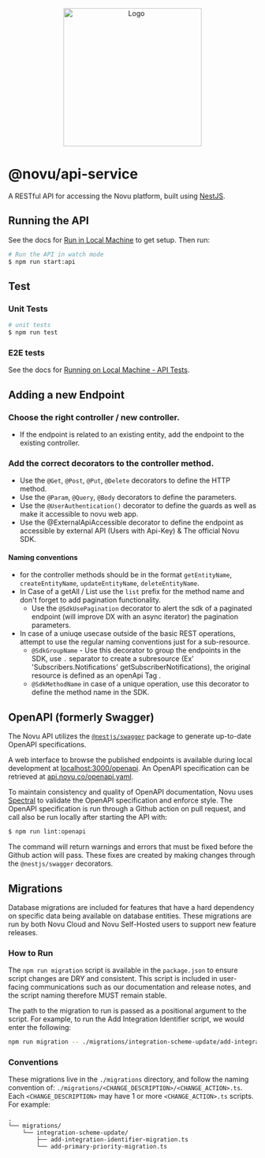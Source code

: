 <div align="center">
  <a href="https://novu.co" target="_blank">
  <picture>
    <source media="(prefers-color-scheme: dark)" srcset="https://user-images.githubusercontent.com/2233092/213641039-220ac15f-f367-4d13-9eaf-56e79433b8c1.png">
    <img src="https://user-images.githubusercontent.com/2233092/213641043-3bbb3f21-3c53-4e67-afe5-755aeb222159.png" width="280" alt="Logo"/>
  </picture>
  </a>
</div>

# @novu/api-service

A RESTful API for accessing the Novu platform, built using [NestJS](https://nestjs.com/).

## Running the API

See the docs for [Run in Local Machine](https://docs.novu.co/community/run-in-local-machine?utm_campaign=github-api-readme) to get setup. Then run:

```bash
# Run the API in watch mode
$ npm run start:api
```

## Test

### Unit Tests

```bash
# unit tests
$ npm run test
```

### E2E tests

See the docs for [Running on Local Machine - API Tests](https://docs.novu.co/community/run-in-local-machine#api?utm_campaign=github-api-readme).

## Adding a new Endpoint

### Choose the right controller / new controller.

- If the endpoint is related to an existing entity, add the endpoint to the existing controller.

### Add the correct decorators to the controller method.

- Use the `@Get`, `@Post`, `@Put`, `@Delete` decorators to define the HTTP method.
- Use the `@Param`, `@Query`, `@Body` decorators to define the parameters.
- Use the `@UserAuthentication()` decorator to define the guards as well as make it accessible to novu web app.
- Use the @ExternalApiAccessible decorator to define the endpoint as accessible by external API (Users with Api-Key) & The official Novu SDK.

#### Naming conventions

- for the controller methods should be in the format `getEntityName`, `createEntityName`, `updateEntityName`, `deleteEntityName`.
- In Case of a getAll / List use the `list` prefix for the method name and don't forget to add pagination functionality.
  - Use the `@SdkUsePagination` decorator to alert the sdk of a paginated endpoint (will improve DX with an async iterator) the pagination parameters.
- In case of a uniuqe usecase outside of the basic REST operations, attempt to use the regular naming conventions just for a sub-resource.
  - `@SdkGroupName` - Use this decorator to group the endpoints in the SDK, use `.` separator to create a subresource (Ex' 'Subscribers.Notifications' getSubscriberNotifications), the original resource is defined as an openApi Tag .
  - `@SdkMethodName` in case of a unique operation, use this decorator to define the method name in the SDK.

## OpenAPI (formerly Swagger)

The Novu API utilizes the [`@nestjs/swagger`](https://github.com/nestjs/swagger) package to generate up-to-date OpenAPI specifications.

A web interface to browse the published endpoints is available during local development at [localhost:3000/openapi](https://localhost:3000/openapi). An OpenAPI specification can be retrieved at [api.novu.co/openapi.yaml](https://api.novu.co/openapi.yaml).

To maintain consistency and quality of OpenAPI documentation, Novu uses [Spectral](https://github.com/stoplightio/spectral) to validate the OpenAPI specification and enforce style. The OpenAPI specification is run through a Github action on pull request, and call also be run locally after starting the API with:

```bash
$ npm run lint:openapi
```

The command will return warnings and errors that must be fixed before the Github action will pass. These fixes are created by making changes through the `@nestjs/swagger` decorators.

## Migrations

Database migrations are included for features that have a hard dependency on specific data being available on database entities. These migrations are run by both Novu Cloud and Novu Self-Hosted users to support new feature releases.

### How to Run

The `npm run migration` script is available in the `package.json` to ensure script changes are DRY and consistent. This script is included in user-facing communications such as our documentation and release notes, and the script naming therefore MUST remain stable.

The path to the migration to run is passed as a positional argument to the script. For example, to run the Add Integration Identifier script, we would enter the following:

```bash
npm run migration -- ./migrations/integration-scheme-update/add-integration-identifier-migration.ts
```

### Conventions

These migrations live in the `./migrations` directory, and follow the naming convention of:
`./migrations/<CHANGE_DESCRIPTION>/<CHANGE_ACTION>.ts`. Each `<CHANGE_DESCRIPTION>` may have 1 or more `<CHANGE_ACTION>.ts` scripts. For example:

```
.
└── migrations/
    └── integration-scheme-update/
        ├── add-integration-identifier-migration.ts
        └── add-primary-priority-migration.ts
```
